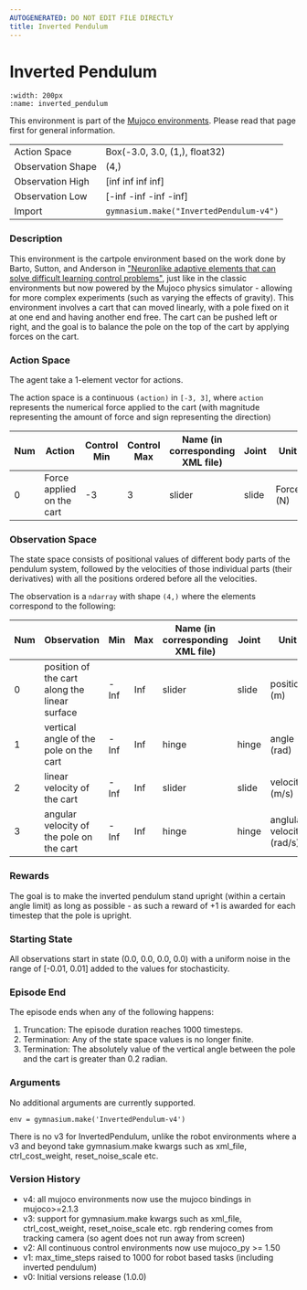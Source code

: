 ```yaml
---
AUTOGENERATED: DO NOT EDIT FILE DIRECTLY
title: Inverted Pendulum
---
```


# Inverted Pendulum

```{figure} ../../_static/videos/mujoco/inverted_pendulum.gif 
:width: 200px
:name: inverted_pendulum
```

This environment is part of the <a href='..'>Mujoco environments</a>. Please read that page first for general information.

|   |   |
|---|---|
| Action Space | Box(-3.0, 3.0, (1,), float32) |
| Observation Shape | (4,) |
| Observation High | [inf inf inf inf] |
| Observation Low | [-inf -inf -inf -inf] |
| Import | `gymnasium.make("InvertedPendulum-v4")` | 


### Description

This environment is the cartpole environment based on the work done by
Barto, Sutton, and Anderson in ["Neuronlike adaptive elements that can
solve difficult learning control problems"](https://ieeexplore.ieee.org/document/6313077),
just like in the classic environments but now powered by the Mujoco physics simulator -
allowing for more complex experiments (such as varying the effects of gravity).
This environment involves a cart that can moved linearly, with a pole fixed on it
at one end and having another end free. The cart can be pushed left or right, and the
goal is to balance the pole on the top of the cart by applying forces on the cart.

### Action Space
The agent take a 1-element vector for actions.

The action space is a continuous `(action)` in `[-3, 3]`, where `action` represents
the numerical force applied to the cart (with magnitude representing the amount of
force and sign representing the direction)

| Num | Action                    | Control Min | Control Max | Name (in corresponding XML file) | Joint | Unit      |
|-----|---------------------------|-------------|-------------|----------------------------------|-------|-----------|
| 0   | Force applied on the cart | -3          | 3           | slider                           | slide | Force (N) |

### Observation Space

The state space consists of positional values of different body parts of
the pendulum system, followed by the velocities of those individual parts (their derivatives)
with all the positions ordered before all the velocities.

The observation is a `ndarray` with shape `(4,)` where the elements correspond to the following:

| Num | Observation                                   | Min  | Max | Name (in corresponding XML file) | Joint | Unit                      |
| --- | --------------------------------------------- | ---- | --- | -------------------------------- | ----- | ------------------------- |
| 0   | position of the cart along the linear surface | -Inf | Inf | slider                           | slide | position (m)              |
| 1   | vertical angle of the pole on the cart        | -Inf | Inf | hinge                            | hinge | angle (rad)               |
| 2   | linear velocity of the cart                   | -Inf | Inf | slider                           | slide | velocity (m/s)            |
| 3   | angular velocity of the pole on the cart      | -Inf | Inf | hinge                            | hinge | anglular velocity (rad/s) |


### Rewards

The goal is to make the inverted pendulum stand upright (within a certain angle limit)
as long as possible - as such a reward of +1 is awarded for each timestep that
the pole is upright.

### Starting State
All observations start in state
(0.0, 0.0, 0.0, 0.0) with a uniform noise in the range
of [-0.01, 0.01] added to the values for stochasticity.

### Episode End
The episode ends when any of the following happens:

1. Truncation: The episode duration reaches 1000 timesteps.
2. Termination: Any of the state space values is no longer finite.
3. Termination: The absolutely value of the vertical angle between the pole and the cart is greater than 0.2 radian.

### Arguments

No additional arguments are currently supported.

```
env = gymnasium.make('InvertedPendulum-v4')
```
There is no v3 for InvertedPendulum, unlike the robot environments where a
v3 and beyond take gymnasium.make kwargs such as xml_file, ctrl_cost_weight, reset_noise_scale etc.


### Version History

* v4: all mujoco environments now use the mujoco bindings in mujoco>=2.1.3
* v3: support for gymnasium.make kwargs such as xml_file, ctrl_cost_weight, reset_noise_scale etc. rgb rendering comes from tracking camera (so agent does not run away from screen)
* v2: All continuous control environments now use mujoco_py >= 1.50
* v1: max_time_steps raised to 1000 for robot based tasks (including inverted pendulum)
* v0: Initial versions release (1.0.0)
